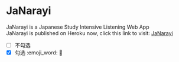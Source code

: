 # JaNarayi
JaNarayi is a Japanese Study Intensive Listening Web App <br>
JaNarayi is published on Heroku now, click this link to visit: [JaNarayi](https://janarayi.herokuapp.com/)
- [ ] 不勾选
- [x] 勾选
:emoji_word:
:star2:
